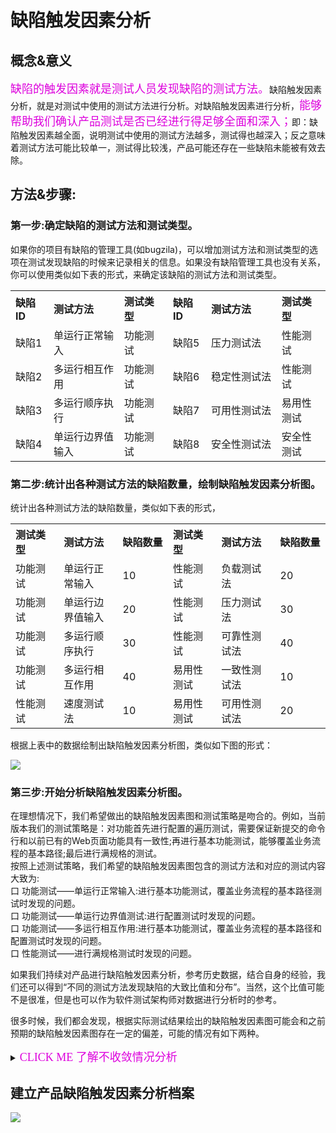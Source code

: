 #  缺陷触发因素分析

## 概念&意义

<font color="#dd00dd" size="4" face="楷体">缺陷的触发因素就是测试人员发现缺陷的测试方法。</font>缺陷触发因素分析，就是对测试中使用的测试方法进行分析。对缺陷触发因素进行分析，<font color="#dd00dd" size="4" face="楷体">能够帮助我们确认产品测试是否已经进行得足够全面和深入；</font>即：缺陷触发因素越全面，说明测试中使用的测试方法越多，测试得也越深入；反之意味着测试方法可能比较单一，测试得比较浅，产品可能还存在一些缺陷未能被有效去除。

## 方法&步骤:
### 第一步:确定缺陷的测试方法和测试类型。
如果你的项目有缺陷的管理工具(如bugzila)，可以增加测试方法和测试类型的选项在测试发现缺陷的时候来记录相关的信息。如果没有缺陷管理工具也没有关系，你可以使用类似如下表的形式，来确定该缺陷的测试方法和测试类型。   
<table>
	<tr>
		<th width="100px" align="left">缺陷ID</th>
		<th width="250px" align="left">测试方法</th>
		<th width="150px" align="left">测试类型</th>
		<th width="100px" align="left">缺陷ID</th>
		<th width="250px" align="left">测试方法</th>
		<th width="150px" align="left">测试类型</th>
	</tr>
	<tr>
		<td>缺陷1</td>
		<td>单运行正常输入</td>
		<td>功能测试</td>
		<td>缺陷5</td>
		<td>压力测试法</td>
		<td>性能测试</td>
	</tr>
	<tr>
		<td>缺陷2</td>
		<td>多运行相互作用</td>
		<td>功能测试</td>
		<td>缺陷6</td>
		<td>稳定性测试法</td>
		<td>性能测试</td>
	</tr>
	<tr>
		<td>缺陷3</td>
		<td>多运行顺序执行</td>
		<td>功能测试</td>
		<td>缺陷7</td>
		<td>可用性测试法</td>
		<td>易用性测试</td>
	</tr>
	<tr>
		<td>缺陷4</td>
		<td>单运行边界值输入</td>
		<td>功能测试</td>
		<td>缺陷8</td>
		<td>安全性测试法</td>
		<td>安全性测试</td>
	</tr>	
</table>

### 第二步:统计出各种测试方法的缺陷数量，绘制缺陷触发因素分析图。
统计出各种测试方法的缺陷数量，类似如下表的形式，
<table>
	<tr>
		<th width="150px" align="left">测试类型</th>
		<th width="200px" align="left">测试方法</th>
		<th width="150px" align="left">缺陷数量</th>
		<th width="150px" align="left">测试类型</th>
		<th width="200px" align="left">测试方法</th>
		<th width="150px" align="left">缺陷数量</th>		
	</tr>
	<tr>
		<td>功能测试</td>
		<td>单运行正常输入</td>
		<td>10</td>
		<td>性能测试</td>
		<td>负载测试法</td>
		<td>20</td>
	</tr>
	<tr>
		<td>功能测试</td>
		<td>单运行边界值输入</td>
		<td>20</td>
		<td>性能测试</td>
		<td>压力测试法</td>
		<td>30</td>
	</tr>
	<tr>
		<td>功能测试</td>
		<td>多运行顺序执行</td>
		<td>30</td>
		<td>性能测试</td>
		<td>可靠性测试法</td>
		<td>40</td>
	</tr>
	<tr>
		<td>功能测试</td>
		<td>多运行相互作用</td>
		<td>40</td>
		<td>易用性测试</td>
		<td>一致性测试法</td>
		<td>10</td>
	</tr>	
	<tr>
		<td>性能测试</td>
		<td>速度测试法</td>
		<td>10</td>
		<td>易用性测试</td>
		<td>可用性测试法</td>
		<td>20</td>
	</tr>	
</table>

根据上表中的数据绘制出缺陷触发因素分析图，类似如下图的形式：

![](https://shen89s.github.io/resFiles/r2/缺陷触发因素分析图.jpg)

### 第三步:开始分析缺陷触发因素分析图。

在理想情况下，我们希望做出的缺陷触发因素图和测试策略是吻合的。例如，当前版本我们的测试策略是：对功能首先进行配置的遍历测试，需要保证新提交的命令行和以前已有的Web页面功能具有一致性;再进行基本功能测试，能够覆盖业务流程的基本路径;最后进行满规格的测试。   
按照上述测试策略，我们希望的缺陷触发因素图包含的测试方法和对应的测试内容大致为:   
口  功能测试——单运行正常输入:进行基本功能测试，覆盖业务流程的基本路径测试时发现的问题。   
口  功能测试——单运行边界值测试:进行配置测试时发现的问题。   
口  功能测试——多运行相互作用:进行基本功能测试，覆盖业务流程的基本路径和配置测试时发现的问题。   
口  性能测试——进行满规格测试时发现的问题。   

如果我们持续对产品进行缺陷触发因素分析，参考历史数据，结合自身的经验，我们还可以得到“不同的测试方法发现缺陷的大致比值和分布”。当然，这个比值可能不是很准，但是也可以作为软件测试架构师对数据进行分析时的参考。

很多时候，我们都会发现，根据实际测试结果绘出的缺陷触发因素图可能会和之前预期的缺陷触发因素图存在一定的偏差，可能的情况有如下两种。

<details>
<summary><font color="#dd00dd" size="4" face="方正舒体"> CLICK ME 了解不收敛情况分析</font></summary>

#### 有些测试方法没能发现缺陷或者发现的缺陷很少
出现这种情况，可以按照如下思路来进行分析：   
认测试团队是否按照测试策略的要求使用了这种测试方法进行测试？如果答案是“否定”的，需要我们进一步确认原因。常见的原因有：   
口  存在测试阻塞(如缺陷)，无法使用该方法进行测试。   
口  测试投入(如人、时间)不足，来不及使用该方法进行测试。   
口  没有掌握该项测试方法。   

然后我们再根据具体原因对症下药，更新测试策略即可。如果答案是“肯定”的，即团队遵循了测试策略使用该测试方法进行了测试，测试投入和测试方法都没有问题，但是确实没有发现问题，或者发现的问题较少，这说明当前这种测试方法确实不能发现产品的缺陷，这样的结果应该是合理的。

对软件测试架构师来说，还需要意识到的一点就是，这样的数据结果可能暗示了产品在这方面的质量不错，和其他地方相比风险较低，
我们可以考虑调整测试策略，降低这方面的测试投入，减少对该测试方法的使用，等等。

#### 有些测试方法发现的缺陷特别多

如果我们发现有些测试方法发现的缺陷特别多，说明这种测试方法比较能够有效去除产品的缺陷，产品在这方面的质量可能不高，相对其他方面的风险较高，此时也需要我们调整测试策略，如增加这部分的测试投入，增加对这部分测试方法的使用，等等。

</details>

## 建立产品缺陷触发因素分析档案

![](https://shen89s.github.io/resFiles/r3/产品缺陷触发因素分析档案.jpg)

